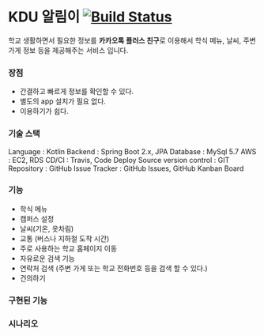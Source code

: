 # KDU 알림이 [![Build Status](https://travis-ci.org/hyojaekim/chatbot.svg?branch=master)](https://travis-ci.org/hyojaekim/chatbot)
학교 생활하면서 필요한 정보를 **카카오톡 플러스 친구**로 이용해서 학식 메뉴, 날씨, 주변 가게 정보 등을 제공해주는 서비스 입니다.

### 장점
- 간결하고 빠르게 정보를 확인할 수 있다.
- 별도의 app 설치가 필요 없다.
- 이용하기가 쉽다.

### 기술 스택
Language : Kotlin
Backend : Spring Boot 2.x, JPA
Database : MySql 5.7
AWS : EC2, RDS
CD/CI : Travis, Code Deploy 
Source version control : GIT
Repository : GitHub
Issue Tracker : GitHub Issues, GitHub Kanban Board

### 기능
- 학식 메뉴
- 캠퍼스 설정
- 날씨(기온, 옷차림)
- 교통 (버스나 지하철 도착 시간)
- 주로 사용하는 학교 홈페이지 이동
- 자유로운 검색 기능
- 연락처 검색 (주변 가게 또는 학교 전화번호 등을 검색 할 수 있다.)
- 건의하기

### 구현된 기능

### 시나리오
